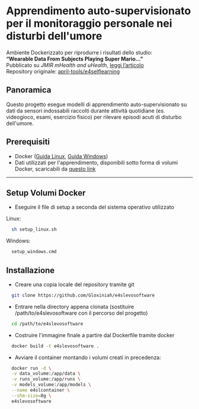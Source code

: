 # Apprendimento auto-supervisionato per il monitoraggio personale nei disturbi dell'umore

Ambiente Dockerizzato per riprodurre i risultati dello studio:  
**“Wearable Data From Subjects Playing Super Mario…”**  
Pubblicato su *JMIR mHealth and uHealth*, [leggi l’articolo](https://mhealth.jmir.org/2024/1/e55094)  
Repository originale: [april-tools/e4selflearning](https://github.com/april-tools/e4selflearning)

## Panoramica

Questo progetto esegue modelli di apprendimento auto-supervisionato su dati da sensori indossabili raccolti durante attività quotidiane (es. videogioco, esami, esercizio fisico) per rilevare episodi acuti di disturbo dell'umore.

## Prerequisiti

- Docker ([Guida Linux](https://docs.docker.com/engine/install/), [Guida Windows](https://docs.docker.com/desktop/install/windows-install/))
- Dati utilizzati per l'apprendimento, disponibili sotto forma di volumi Docker, scaricabili da [questo link](https://unibari-my.sharepoint.com/:u:/g/personal/n_dalessandro9_studenti_uniba_it/EZPeKX5a34pEm33BtktYxR8BHd43tJfSUsheqao2c0YcXg?e=YPckjx)

---


## Setup Volumi Docker

- Eseguire il file di setup a seconda del sistema operativo utilizzato

Linux:

```bash
  sh setup_linux.sh
  ```

Windows:

```bash
  setup_windows.cmd
  ```


## Installazione 

- Creare una copia locale del repository tramite git

```bash
  git clone https://github.com/Gloxiniah/e4slevosoftware
  ```

- Entrare nella directory appena clonata (sostituire /path/to/e4slevosoftware con il percorso del progetto)

```bash
  cd /path/to/e4slevosoftware
  ```

- Costruire l'immagine finale a partire dal Dockerfile tramite docker

```bash
  docker build -t e4slevosoftware .
  ```

- Avviare il container montando i volumi creati in precedenza:

```bash
  docker run -d \
  -v data_volume:/app/data \
  -v runs_volume:/app/runs \
  -v models_volume:/app/models \
  --name e4slcontainer \
  --shm-size=8g \
  e4slevosoftware
  ```







